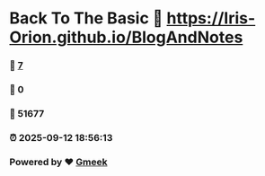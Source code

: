 # Back To The Basic :link: https://Iris-Orion.github.io/BlogAndNotes 
### :page_facing_up: [7](https://Iris-Orion.github.io/BlogAndNotes/tag.html) 
### :speech_balloon: 0 
### :hibiscus: 51677 
### :alarm_clock: 2025-09-12 18:56:13 
### Powered by :heart: [Gmeek](https://github.com/Meekdai/Gmeek)
